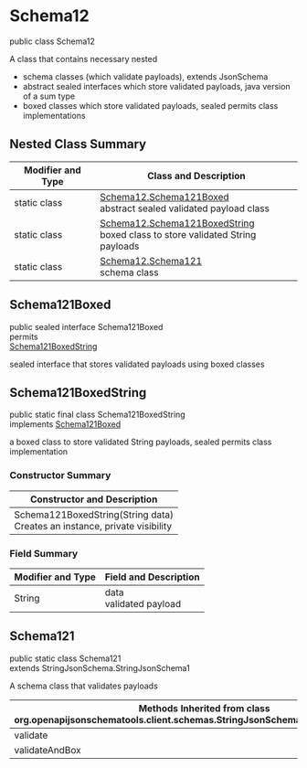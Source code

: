 # Schema12
public class Schema12<br>

A class that contains necessary nested
- schema classes (which validate payloads), extends JsonSchema
- abstract sealed interfaces which store validated payloads, java version of a sum type
- boxed classes which store validated payloads, sealed permits class implementations

## Nested Class Summary
| Modifier and Type | Class and Description |
| ----------------- | ---------------------- |
| static class | [Schema12.Schema121Boxed](#schema121boxed)<br> abstract sealed validated payload class |
| static class | [Schema12.Schema121BoxedString](#schema121boxedstring)<br> boxed class to store validated String payloads |
| static class | [Schema12.Schema121](#schema121)<br> schema class |

## Schema121Boxed
public sealed interface Schema121Boxed<br>
permits<br>
[Schema121BoxedString](#schema121boxedstring)

sealed interface that stores validated payloads using boxed classes

## Schema121BoxedString
public static final class Schema121BoxedString<br>
implements [Schema121Boxed](#schema121boxed)

a boxed class to store validated String payloads, sealed permits class implementation

### Constructor Summary
| Constructor and Description |
| --------------------------- |
| Schema121BoxedString(String data)<br>Creates an instance, private visibility |

### Field Summary
| Modifier and Type | Field and Description |
| ----------------- | ---------------------- |
| String | data<br>validated payload |

## Schema121
public static class Schema121<br>
extends StringJsonSchema.StringJsonSchema1

A schema class that validates payloads

| Methods Inherited from class org.openapijsonschematools.client.schemas.StringJsonSchema.StringJsonSchema1 |
| ------------------------------------------------------------------ |
| validate                                                           |
| validateAndBox                                                     |
